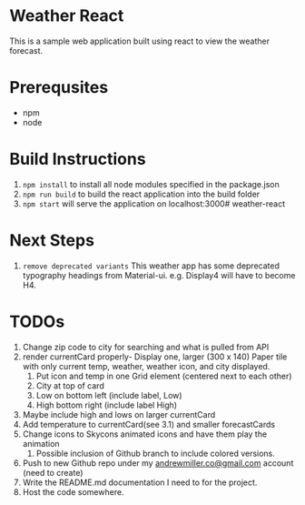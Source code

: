 # Weather React
This is a sample web application built using react to view the weather forecast.

# Prerequsites
* npm 
* node

# Build Instructions
1. `npm install` to install all node modules specified in the package.json
2. `npm run build` to build the react application into the build folder
3. `npm start` will serve the application on localhost:3000# weather-react

# Next Steps
1. `remove deprecated variants` This weather app has some deprecated typography headings from Material-ui. e.g. Display4 will have to become H4.

# TODOs
1. Change zip code to city for searching and what is pulled from API
2. render currentCard properly- Display one, larger (300 x 140) Paper tile with only current temp, weather, weather icon, and city displayed.
    1. Put icon and temp in one Grid element (centered next to each other)
    2. City at top of card
    3. Low on bottom left (include label, Low)
    4. High bottom right (include label High)
3. Maybe include high and lows on larger currentCard
4. Add temperature to currentCard(see 3.1) and smaller forecastCards
5. Change icons to Skycons animated icons and have them play the animation
    1. Possible inclusion of Github branch to include colored versions.
6. Push to new Github repo under my andrewmiller.co@gmail.com account (need to create)
7. Write the README.md documentation I need to for the project.
8. Host the code somewhere.